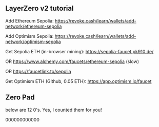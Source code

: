 ## LayerZero v2 tutorial

Add Ethereum Sepolia: https://revoke.cash/learn/wallets/add-network/ethereum-sepolia

Add Optimism Sepolia: https://revoke.cash/learn/wallets/add-network/optimism-sepolia


Get Sepolia ETH (in-browser mining): https://sepolia-faucet.pk910.de/

OR https://www.alchemy.com/faucets/ethereum-sepolia (slow)

OR https://faucetlink.to/sepolia

Get Optimism ETH (Github, 0.05 ETH): https://app.optimism.io/faucet


## Zero Pad

below are 12 0's. Yes, I counted them for you!

000000000000 

